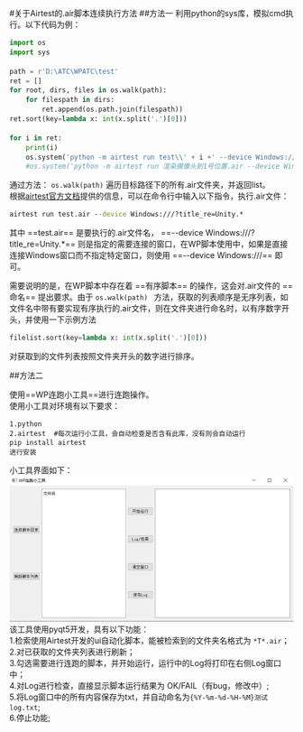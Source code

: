 #关于Airtest的.air脚本连续执行方法
##方法一
利用python的sys库，模拟cmd执行。以下代码为例：  

```python
import os
import sys

path = r'D:\ATC\WPATC\test'
ret = []
for root, dirs, files in os.walk(path):
    for filespath in dirs:
        ret.append(os.path.join(filespath))
ret.sort(key=lambda x: int(x.split('.')[0]))

for i in ret:
    print(i)
    os.system('python -m airtest run test\\' + i +' --device Windows:///')
    #os.system('python -m airtest run 渲染摄像头到1号位置.air --device Windows:///')  
```
通过方法：
`os.walk(path)`
遍历目标路径下的所有.air文件夹，并返回list。  
根据[airtest官方文档](https://airtest.doc.io.netease.com/tutorial/7_Windows_automated_testing/)提供的信息，可以在命令行中输入以下指令，执行.air文件：
```cmd
airtest run test.air --device Windows:///?title_re=Unity.*
```
其中
==test.air==
是要执行的.air文件名，
==--device Windows:///?title_re=Unity.*==
则是指定的需要连接的窗口，在WP脚本使用中，如果是直接连接Windows窗口而不指定特定窗口，则使用
==--device Windows:///==
即可。

需要说明的是，在WP脚本中存在着  ==有序脚本==  的操作，这会对.air文件的 ==命名== 提出要求。由于
`os.walk(path) ` 
方法，获取的列表顺序是无序列表，如文件名中带有要实现有序执行的.air文件，则在文件夹进行命名时，以有序数字开头，并使用一下示例方法
```python
filelist.sort(key=lambda x: int(x.split('.')[0]))
```
对获取到的文件列表按照文件夹开头的数字进行排序。

##方法二

使用==WP连跑小工具==进行连跑操作。  
使用小工具对环境有以下要求：
```  
1.python
2.airtest  #每次运行小工具，会自动检查是否含有此库，没有则会自动运行
pip install airtest
进行安装
```
小工具界面如下：
![工具界面](ToolInterface.png)
该工具使用pyqt5开发，具有以下功能：  
1.检索使用Airtest开发的ui自动化脚本，能被检索到的文件夹名格式为
`*T*.air`；  
2.对已获取的文件夹列表进行刷新；  
3.勾选需要进行连跑的脚本，并开始运行，运行中的Log将打印在右侧Log窗口中；  
4.对Log进行检查，直接显示脚本运行结果为 OK/FAIL（有bug，修改中）;  
5.将Log窗口中的所有内容保存为txt，并自动命名为`{%Y-%m-%d-%H-%M}测试log.txt`;  
6.停止功能;  



